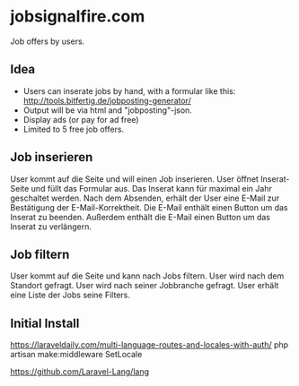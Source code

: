 # jobsignalfire.com

Job offers by users.


## Idea

* Users can inserate jobs by hand, with a formular like this: http://tools.bitfertig.de/jobposting-generator/
* Output will be via html and "jobposting"-json.
* Display ads (or pay for ad free)
* Limited to 5 free job offers.

## Job inserieren
User kommt auf die Seite und will einen Job inserieren.
User öffnet Inserat-Seite und füllt das Formular aus. 
Das Inserat kann für maximal ein Jahr geschaltet werden.
Nach dem Absenden, erhält der User eine E-Mail zur Bestätigung der E-Mail-Korrektheit.
Die E-Mail enthält einen Button um das Inserat zu beenden.
Außerdem enthält die E-Mail einen Button um das Inserat zu verlängern.

## Job filtern
User kommt auf die Seite und kann nach Jobs filtern.
User wird nach dem Standort gefragt.
User wird nach seiner Jobbranche gefragt.
User erhält eine Liste der Jobs seine Filters.


## Initial Install

https://laraveldaily.com/multi-language-routes-and-locales-with-auth/
php artisan make:middleware SetLocale

https://github.com/Laravel-Lang/lang
